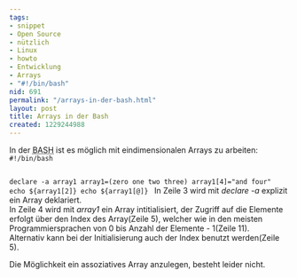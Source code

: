```yaml
---
tags:
- snippet
- Open Source
- nützlich
- Linux
- howto
- Entwicklung
- Arrays
- "#!/bin/bash"
nid: 691
permalink: "/arrays-in-der-bash.html"
layout: post
title: Arrays in der Bash
created: 1229244988
---
```

<p>In der <acronym title="Bourne Again SHell">BASH</acronym> ist es möglich mit eindimensionalen Arrays zu arbeiten: 
<code start="1" type="bash">
#!/bin/bash 

declare -a array1 
array1=(zero one two three) 
array1[4]="and four" 
echo ${array1[2]} 
echo ${array1[@]} 
</code> 
In Zeile 3 wird mit <i>declare -a</i> explizit ein Array deklariert.<br>
In Zeile 4 wird mit <i>array1</i> ein Array intitialisiert, der Zugriff auf die Elemente erfolgt über den Index des Array(Zeile 5), welcher wie in den meisten Programmiersprachen von 0 bis Anzahl der Elemente - 1(Zeile 11).<br>
Alternativ kann bei der Initialisierung auch der Index benutzt werden(Zeile 5).</p>
<p>Die Möglichkeit ein assoziatives Array anzulegen, besteht leider nicht.</p>
